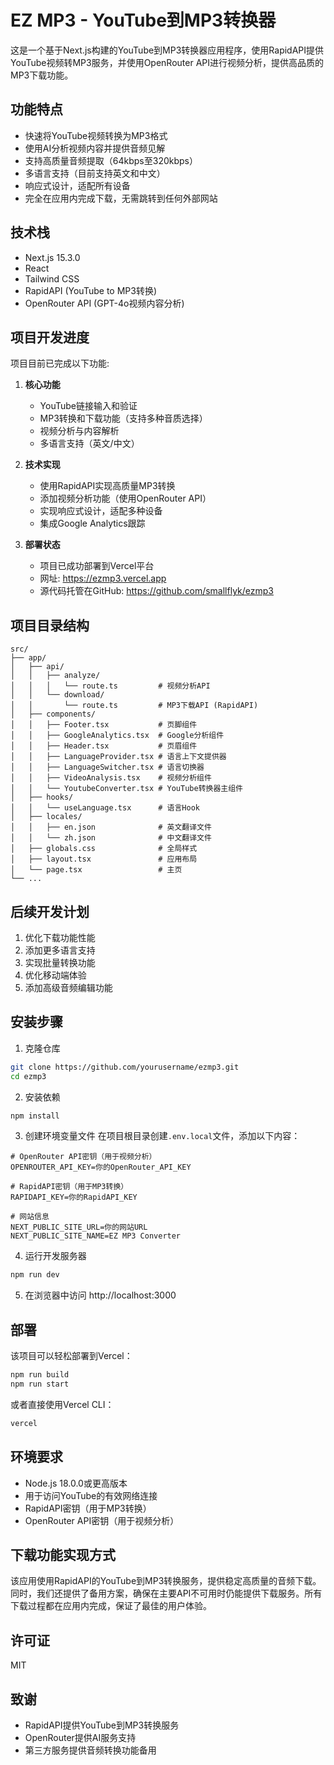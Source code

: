 # EZ MP3 - YouTube到MP3转换器

这是一个基于Next.js构建的YouTube到MP3转换器应用程序，使用RapidAPI提供YouTube视频转MP3服务，并使用OpenRouter API进行视频分析，提供高品质的MP3下载功能。

## 功能特点

- 快速将YouTube视频转换为MP3格式
- 使用AI分析视频内容并提供音频见解
- 支持高质量音频提取（64kbps至320kbps）
- 多语言支持（目前支持英文和中文）
- 响应式设计，适配所有设备
- 完全在应用内完成下载，无需跳转到任何外部网站

## 技术栈

- Next.js 15.3.0
- React
- Tailwind CSS
- RapidAPI (YouTube to MP3转换)
- OpenRouter API (GPT-4o视频内容分析)

## 项目开发进度

项目目前已完成以下功能:

1. **核心功能**
   - YouTube链接输入和验证
   - MP3转换和下载功能（支持多种音质选择）
   - 视频分析与内容解析
   - 多语言支持（英文/中文）

2. **技术实现**
   - 使用RapidAPI实现高质量MP3转换
   - 添加视频分析功能（使用OpenRouter API）
   - 实现响应式设计，适配多种设备
   - 集成Google Analytics跟踪

3. **部署状态**
   - 项目已成功部署到Vercel平台
   - 网址: https://ezmp3.vercel.app
   - 源代码托管在GitHub: https://github.com/smallflyk/ezmp3

## 项目目录结构

```
src/
├── app/
│   ├── api/
│   │   ├── analyze/
│   │   │   └── route.ts         # 视频分析API
│   │   └── download/
│   │       └── route.ts         # MP3下载API (RapidAPI)
│   ├── components/
│   │   ├── Footer.tsx           # 页脚组件
│   │   ├── GoogleAnalytics.tsx  # Google分析组件
│   │   ├── Header.tsx           # 页眉组件
│   │   ├── LanguageProvider.tsx # 语言上下文提供器
│   │   ├── LanguageSwitcher.tsx # 语言切换器
│   │   ├── VideoAnalysis.tsx    # 视频分析组件
│   │   └── YoutubeConverter.tsx # YouTube转换器主组件
│   ├── hooks/
│   │   └── useLanguage.tsx      # 语言Hook
│   ├── locales/
│   │   ├── en.json              # 英文翻译文件
│   │   └── zh.json              # 中文翻译文件
│   ├── globals.css              # 全局样式
│   ├── layout.tsx               # 应用布局
│   └── page.tsx                 # 主页
└── ...
```

## 后续开发计划

1. 优化下载功能性能
2. 添加更多语言支持
3. 实现批量转换功能
4. 优化移动端体验
5. 添加高级音频编辑功能

## 安装步骤

1. 克隆仓库
```bash
git clone https://github.com/yourusername/ezmp3.git
cd ezmp3
```

2. 安装依赖
```bash
npm install
```

3. 创建环境变量文件
在项目根目录创建`.env.local`文件，添加以下内容：
```
# OpenRouter API密钥（用于视频分析）
OPENROUTER_API_KEY=你的OpenRouter_API_KEY

# RapidAPI密钥（用于MP3转换）
RAPIDAPI_KEY=你的RapidAPI_KEY

# 网站信息
NEXT_PUBLIC_SITE_URL=你的网站URL
NEXT_PUBLIC_SITE_NAME=EZ MP3 Converter
```

4. 运行开发服务器
```bash
npm run dev
```

5. 在浏览器中访问 http://localhost:3000

## 部署

该项目可以轻松部署到Vercel：

```bash
npm run build
npm run start
```

或者直接使用Vercel CLI：

```bash
vercel
```

## 环境要求

- Node.js 18.0.0或更高版本
- 用于访问YouTube的有效网络连接
- RapidAPI密钥（用于MP3转换）
- OpenRouter API密钥（用于视频分析）

## 下载功能实现方式

该应用使用RapidAPI的YouTube到MP3转换服务，提供稳定高质量的音频下载。同时，我们还提供了备用方案，确保在主要API不可用时仍能提供下载服务。所有下载过程都在应用内完成，保证了最佳的用户体验。

## 许可证

MIT

## 致谢

- RapidAPI提供YouTube到MP3转换服务
- OpenRouter提供AI服务支持
- 第三方服务提供音频转换功能备用
